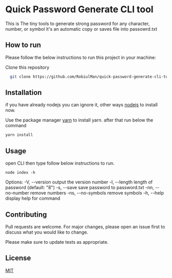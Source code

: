 
# Quick Password Generate CLI tool

This is The tiny tools to generate strong password for any character, number, or symbol it's an automatic copy or saves file into passowrd.txt

## How to run
Please follow the below instructions to run this project in your machine:

Clone this repository
 ```sh
   git clone https://github.com/RobiulMan/quick-password-generate-cli-tool.git
   ```

## Installation
if you have already nodejs you can ignore it, other ways  [nodejs](https://nodejs.org/en/) to install now.

Use the package manager [yarn](https://yarnpkg.com/) to install yarn.
after that run below the command

```bash
yarn install
```

## Usage
open CLI then type follow below instructions to run.

```nodejs 
node index -h
```

Options:
  -V, --version          output the version number
  -l, --length <number>  length of password (default: "8")
  -s, --save             save password to password.txt
  -nn, --no-number       remove numbers
  -ns, --no-symbols      remove symbols
  -h, --help             display help for command

## Contributing
Pull requests are welcome. For major changes, please open an issue first to discuss what you would like to change.

Please make sure to update tests as appropriate.

## License
[MIT](https://choosealicense.com/licenses/mit/)
